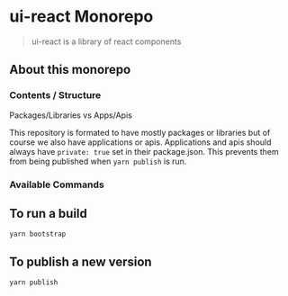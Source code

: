 # ui-react Monorepo

> ui-react is a library of react components

## About this monorepo

### Contents / Structure

Packages/Libraries vs Apps/Apis

This repository is formated to have mostly packages or libraries but of course we also have applications or apis. Applications and apis should always have `private: true` set in their package.json. This prevents them from being published when `yarn publish` is run.

### Available Commands

## To run a build

`yarn bootstrap`

## To publish a new version

`yarn publish`
